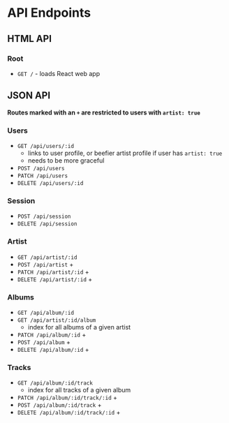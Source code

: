 # API Endpoints

## HTML API

### Root

- `GET /` - loads React web app

## JSON API

**Routes marked with an `+` are restricted to users with `artist: true`**

### Users

- `GET /api/users/:id`
  - links to user profile, or beefier artist profile if user has `artist: true`
  - needs to be more graceful
- `POST /api/users`
- `PATCH /api/users`
- `DELETE /api/users/:id`

### Session

- `POST /api/session`
- `DELETE /api/session`

### Artist

- `GET /api/artist/:id`
- `POST /api/artist` +
- `PATCH /api/artist/:id` +
- `DELETE /api/artist/:id` +

### Albums

- `GET /api/album/:id`
- `GET /api/artist/:id/album`
  - index for all albums of a given artist
- `PATCH /api/album/:id` +
- `POST /api/album` +
- `DELETE /api/album/:id` +

### Tracks

- `GET /api/album/:id/track`
  - index for all tracks of a given album
- `PATCH /api/album/:id/track/:id` +
- `POST /api/album/:id/track` +
- `DELETE /api/album/:id/track/:id` +
